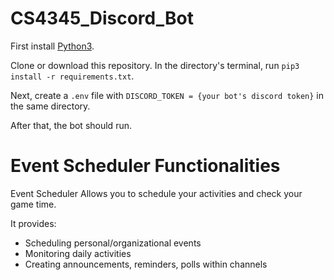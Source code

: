 # CS4345_Discord_Bot

First install [Python3](https://www.python.org/downloads/). 

Clone or download this repository. In the directory's terminal, run ```pip3 install -r requirements.txt```.

Next, create a ```.env``` file with ```DISCORD_TOKEN = {your bot's discord token}``` in the same directory. 

After that, the bot should run. 

# Event Scheduler Functionalities 

Event Scheduler Allows you to schedule your activities and check your game time. 

It provides: 

* Scheduling personal/organizational events
* Monitoring daily activities
* Creating announcements, reminders, polls within channels
